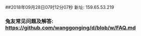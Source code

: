 ##2018年09月28日07时12分07秒 新址: 159.65.53.219
### 兔友常见问题及解答: https://github.com/wanggonging/d/blob/w/FAQ.md
